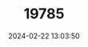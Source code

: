 ---
title: "19785"
category: "Rutilus pigus"
draft: false
date: 2024-02-22 13:03:50
languages:
  English: ["Pigo"]
---